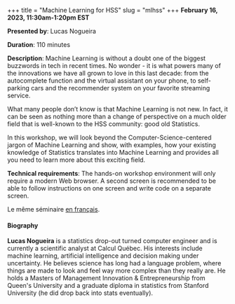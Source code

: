 +++
title = "Machine Learning for HSS"
slug = "mlhss"
+++
**February 16, 2023, 11:30am-1:20pm EST**

**Presented by**: Lucas Nogueira

**Duration**: 110 minutes

**Description**: Machine Learning is without a doubt one of the biggest buzzwords in tech in recent times. No
wonder - it is what powers many of the innovations we have all grown to love in this last decade: from the
autocomplete function and the virtual assistant on your phone, to self-parking cars and the recommender system
on your favorite streaming service.

What many people don’t know is that Machine Learning is not new. In fact, it can be seen as nothing more than
a change of perspective on a much older field that is well-known to the HSS community: good old Statistics.

In this workshop, we will look beyond the Computer-Science-centered jargon of Machine Learning and show, with
examples, how your existing knowledge of Statistics translates into Machine Learning and provides all you need
to learn more about this exciting field.

**Technical requirements**: The hands-on workshop environment will only require a modern Web browser. A second
screen is recommended to be able to follow instructions on one screen and write code on a separate screen.

Le même séminaire [en français](/mlhssfr).

#### Biography

**Lucas Nogueira** is a statistics drop-out turned computer engineer and is currently a scientific analyst at
Calcul Québec. His interests include machine learning, artificial intelligence and decision making under
uncertainty. He believes science has long had a language problem, where things are made to look and feel way
more complex than they really are. He holds a Masters of Management Innovation & Entrepreneurship from Queen's
University and a graduate diploma in statistics from Stanford University (he did drop back into stats
eventually).

<!-- {{< vimeo 690948795 >}} -->
<!-- <br> -->

<!-- - [Watch this session on Vimeo](https://vimeo.com/690948795) -->
